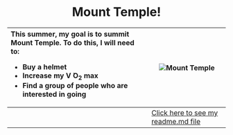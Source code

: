 <h1 align="center"> 
  Mount Temple!
 </h1>

  | This summer, my goal is to summit Mount Temple. To do this, I will need to: <ul><li>Buy a helmet</li><li>Increase my V <span>&#775;O</span><sub>2</sub> max</li><li>Find a group of people who are interested in going</li>     | ![Mount Temple](https://gotmountains.ca/wp-content/uploads/2016/08/dsc2947-1.jpg) |
| :---------- | ----------- |
|             | [Click here to see my readme.md file](https://github.com/abbyoldford/KNES381Class#readme)  


